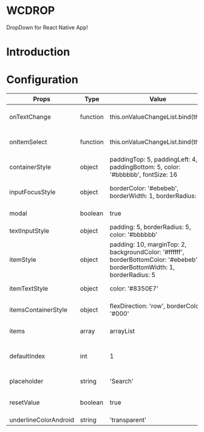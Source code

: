
# WCDROP
DropDown for React Native App!

# Introduction


# Configuration

| Props| Type | Value | description 
|---------------------|--------------|-------------------------------------------------------------|--------------------:
| onTextChange | function | this.onValueChangeList.bind(this) | Return of selected text
| onItemSelect | function | this.onValueChangeList.bind(this) | Return selected item
| containerStyle | object | paddingTop: 5, paddingLeft: 4, paddingBottom: 5, color: '#bbbbbb', fontSize: 16 | Style of the container
| inputFocusStyle | object | borderColor: '#ebebeb', borderWidth: 1, borderRadius: 5 | Style of the input in focus
| modal | boolean   | true | show in a modal
| textInputStyle | object | padding: 5, borderRadius: 5, color: '#bbbbbb' | Style of the input
| itemStyle | object | padding: 10, marginTop: 2, backgroundColor: '#ffffff', borderBottomColor: '#ebebeb', borderBottomWidth: 1, borderRadius: 5 | Style of the item container
| itemTextStyle | object | color: '#8350E7' | Style of the item
| itemsContainerStyle | object | flexDirection: 'row', borderColor: '#000' | Style of the all container
| items | array | arrayList | List of the array items
| defaultIndex | int | 1 | Index of the first item to display
| placeholder | string | 'Search' | Text of the input
| resetValue | boolean | true | Every search reset
| underlineColorAndroid | string | 'transparent' | 
